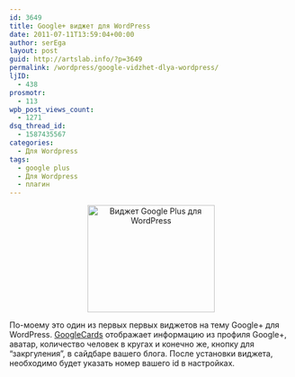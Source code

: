 ```yaml
---
id: 3649
title: Google+ виджет для WordPress
date: 2011-07-11T13:59:04+00:00
author: serEga
layout: post
guid: http://artslab.info/?p=3649
permalink: /wordpress/google-vidzhet-dlya-wordpress/
ljID:
  - 438
prosmotr:
  - 113
wpb_post_views_count:
  - 1271
dsq_thread_id:
  - 1587435567
categories:
  - Для Wordpress
tags:
  - google plus
  - Для Wordpress
  - плагин
---
```

<center>
  <img src="{{site.img_cdn}}/google_plus_wordpress_widget.png" alt="Виджет Google Plus для WordPress" title="google_plus_wordpress_widget" width="226" height="191" class="alignnone size-full wp-image-3651" />
</center>

По-моему это один из первых первых виджетов на тему Google+ для WordPress. [GoogleCards](http://wordpress.org/extend/plugins/googlecards/ "плагин google plus для wordpress") отображает информацию из профиля Google+, аватар, количество человек в кругах и конечно же, кнопку для &#8220;закргуления&#8221;, в сайдбаре вашего блога. После установки виджета, необходимо будет указать номер вашего id в настройках.